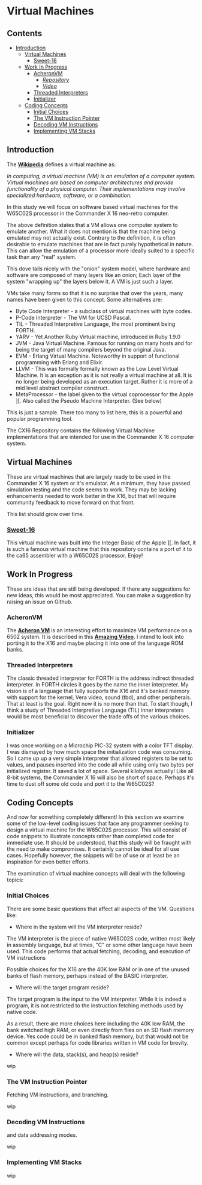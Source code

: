 # Virtual Machines

## Contents

* [Introduction](#introduction)
   * [Virtual Machines](#virtual-machines-1)
      * [Sweet-16](#sweet-16)
   * [Work In Progress](#work-in-progress)
      * [AcheronVM](#acheronvm)
         * [_Repository_](https://github.com/AcheronVM/acheronvm)
         * [_Video_](https://youtu.be/zdJnz6-d060)
      * [Threaded Interpreters](#threaded-interpreters)
      * [Initializer](#initializer)
   * [Coding Concepts](#coding-concepts)
      * [Initial Choices](#initial-choices)
      * [The VM Instruction Pointer](#the-vm-instruction-pointer)
      * [Decoding VM Instructions](#decoding-vm-instructions)
      * [Implementing VM Stacks](#implementing-vm-stacks)

## Introduction

The [**Wikipedia**](https://en.wikipedia.org/wiki/Virtual_machine) defines a
virtual machine as:

_In computing, a virtual machine (VM) is an emulation of a computer system.
Virtual machines are based on computer architectures and provide functionality
of a physical computer. Their implementations may involve specialized hardware,
software, or a combination._

In this study we will focus on software based virtual machines for the
W65C02S processor in the Commander X 16 neo-retro computer.

The above definition states that a VM allows one computer system to emulate
another. What it does not mention is that the machine being emulated may not
actually exist. Contrary to the definition, it is often desirable to emulate
machines that are in fact purely hypothetical in nature. This can allow the
emulation of a processor more ideally suited to a specific task than any
"real" system.

This dove tails nicely with the "onion" system model, where hardware and
software are composed of many layers like an onion; Each layer of the system
"wrapping up" the layers below it. A VM is just such a layer.

VMs take many forms so that it is no surprise that over the years, many names
have been given to this concept. Some alternatives are:

* Byte Code Interpreter - a subclass of virtual machines with byte codes.
* P-Code Interpreter - The VM for UCSD Pascal.
* TIL - Threaded Interpretive Language, the most prominent being FORTH.
* YARV - Yet Another Ruby Virtual machine, introduced in Ruby 1.9.0
* JVM - Java Virtual Machine. Famous for running on many hosts and for being
the target of many compilers beyond the original Java.
* EVM - Erlang Virtual Machine. Noteworthy in support of functional
programming with Erlang and Elixir.
* LLVM - This was formally formally known as the Low Level Virtual Machine.
It is an exception as it is not really a virtual machine at all. It is no
longer being developed as an execution target. Rather it is more of a mid
level abstract compiler construct.
* MetaProcessor - the label given to the  virtual coprocessor for the
Apple \]\[. Also called the Pseudo Machine Interpreter. (See below)

This is just a sample. There too many to list here, this is a powerful and
popular programming tool.

The CX16 Repository contains the following Virtual Machine implementations that
are intended for use in the Commander X 16 computer system.

## Virtual Machines

These are virtual machines that are largely ready to be used in the Commander
X 16 system or it's emulator. At a minimum, they have passed simulation
testing and the code seems to work. They may be lacking enhancements needed
to work better in the X16, but that will require community feedback to move
forward on that front.

This list should grow over time.

### [Sweet-16](./sweet_16.md)

This virtual machine was built into the Integer Basic of the Apple \]\[.
In fact, it is such a famous virtual machine that this repository contains a
port of it to the ca65 assembler with a W65C02S processor. Enjoy!

## Work In Progress

These are ideas that are still being developed. If there any suggestions for
new ideas, this would be most appreciated. You can make a suggestion by raising
an issue on Github.

### AcheronVM

The [**Acheron VM**](https://github.com/AcheronVM/acheronvm) is an interesting
effort to maximize VM performance on a 6502 system. It is described in this
[**Amazing Video**](https://youtu.be/zdJnz6-d060). I intend to look into
porting it to the X16 and maybe placing it into one of the language ROM banks.

### Threaded Interpreters

The classic threaded interpreter for FORTH is the address indirect threaded
interpreter. In FORTH circles it goes by the name the inner interpreter. My
vision is of a language that fully supports the X16 and it's banked memory
with support for the kernel, Vera video, sound (tbd), and other peripherals.
That at least is the goal. Right now it is no more than that. To start though,
I think a study of Threaded Interpretive Language (TIL) inner interpreters
would be most beneficial to discover the trade offs of the various choices.

### Initializer

I was once working on a Microchip PIC-32 system with a color TFT display. I
was dismayed by how much space the initialization code was consuming. So
I came up up a very simple interpreter that allowed registers to be set to
values, and pauses inserted into the code all while using only two bytes
per initialized register. It saved a lot of space. Several kilobytes actually!
Like all 8-bit systems, the Commander X 16 will also be short of space.
Perhaps it's time to dust off some old code and port it to the W65C02S?

## Coding Concepts

And now for something completely different! In this section we examine some
of the low-level coding issues that face any programmer seeking to design a
virtual machine for the W65C02S processor. This will consist of code snippets
to illustrate concepts rather than completed code for immediate use.
It should be understood, that this study will be fraught with the need to make
compromises. It certainly cannot be ideal for all use cases. Hopefully
however, the snippets will be of use or at least be an inspiration for even
better efforts.

The examination of virtual machine concepts will deal with the following
topics:

### Initial Choices

There are some basic questions that affect all aspects of the VM. Questions
like:

* Where in the system will the VM interpreter reside?

The VM interpreter is the piece of native W65C02S code, written most likely in
assembly language, but at times, "C" or some other language have been used.
This code performs that actual fetching, decoding, and execution  of VM
instructions

Possible choices for the X16 are the 40K low RAM or in one of the unused banks
of flash memory, perhaps instead of the BASIC interpreter.

* Where will the target program reside?

The target program is the input to the VM interpreter. While it is indeed a
program, it is not restricted to the instruction fetching methods used by
native code.

As a result, there are more choices here including the 40K low RAM, the bank
switched high RAM, or even directly from files on an SD flash memory device.
Yes code could be in banked flash memory, but that would not be common
except perhaps for code libraries written in VM code for brevity.

* Where will the data, stack(s), and heap(s) reside?

wip

### The VM Instruction Pointer

Fetching VM instructions, and branching.

wip

### Decoding VM Instructions

and data addressing modes.

wip

### Implementing VM Stacks

wip
